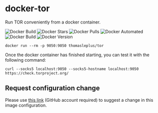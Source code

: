 # docker-tor

Run TOR conveniently from a docker container.

![Docker Build](https://github.com/thomasleplus/docker-tor/workflows/Docker/badge.svg)
![Docker Stars](https://img.shields.io/docker/stars/thomasleplus/tor)
![Docker Pulls](https://img.shields.io/docker/pulls/thomasleplus/tor)
![Docker Automated](https://img.shields.io/docker/cloud/automated/thomasleplus/tor)
![Docker Build](https://img.shields.io/docker/cloud/build/thomasleplus/tor)
![Docker Version](https://img.shields.io/docker/v/thomasleplus/tor?sort=semver)

```
docker run --rm -p 9050:9050 thomasleplus/tor
```

Once the docker container has finished starting, you can test it with the following command:

```
curl --socks5 localhost:9050 --socks5-hostname localhost:9050 https://check.torproject.org/
```

## Request configuration change

Please use [this link](https://github.com/thomasleplus/docker-tor/issues/new?assignees=thomasleplus&labels=enhancement&template=feature_request.md&title=%5BFEAT%5D) (GitHub account required) to suggest a change in this image configuration.
